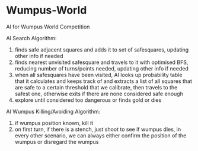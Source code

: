 # Wumpus-World
AI for Wumpus World Competition


AI Search Algorithm:
1) finds safe adjacent squares and adds it to set of safesquares, updating other info if needed
2) finds nearest unvisited safesquare and travels to it with optimised BFS, reducing number of turns/points needed, updating other info if needed
3) when all safesquares have been visited, AI looks up probability table that it calculates and keeps track of and extracts a list of all squares that are safe to a certain threshold that we calibrate, then travels to the safest one, otherwise exits if there are none considered safe enough
4) explore until considered too dangerous or finds gold or dies


AI Wumpus Killing/Avoiding Algorithm:
1) if wumpus position known, kill it
2) on first turn, if there is a stench, just shoot to see if wumpus dies, in every other scenario, we can always either confirm the position of the wumpus or disregard the wumpus
